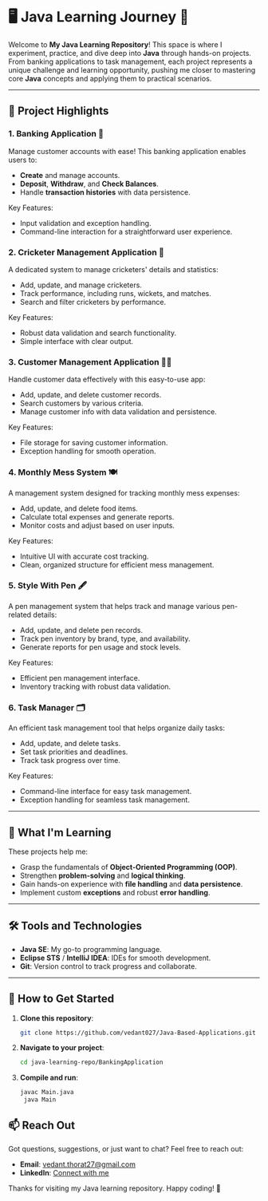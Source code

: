 # 🖥️ Java Learning Journey 🚀

Welcome to **My Java Learning Repository**! This space is where I experiment, practice, and dive deep into **Java** through hands-on projects. From banking applications to task management, each project represents a unique challenge and learning opportunity, pushing me closer to mastering core **Java** concepts and applying them to practical scenarios.

---

## 🚀 Project Highlights

### 1. **Banking Application** 🏦
Manage customer accounts with ease! This banking application enables users to:

- **Create** and manage accounts.
- **Deposit**, **Withdraw**, and **Check Balances**.
- Handle **transaction histories** with data persistence.
  
Key Features:  
- Input validation and exception handling.
- Command-line interaction for a straightforward user experience.

### 2. **Cricketer Management Application** 🏏
A dedicated system to manage cricketers' details and statistics:

- Add, update, and manage cricketers.
- Track performance, including runs, wickets, and matches.
- Search and filter cricketers by performance.

Key Features:  
- Robust data validation and search functionality.
- Simple interface with clear output.

### 3. **Customer Management Application** 🧑‍💼
Handle customer data effectively with this easy-to-use app:

- Add, update, and delete customer records.
- Search customers by various criteria.
- Manage customer info with data validation and persistence.

Key Features:  
- File storage for saving customer information.
- Exception handling for smooth operation.

### 4. **Monthly Mess System** 🍽️
A management system designed for tracking monthly mess expenses:

- Add, update, and delete food items.
- Calculate total expenses and generate reports.
- Monitor costs and adjust based on user inputs.

Key Features:  
- Intuitive UI with accurate cost tracking.
- Clean, organized structure for efficient mess management.

### 5. **Style With Pen** 🖋️
A pen management system that helps track and manage various pen-related details:

- Add, update, and delete pen records.
- Track pen inventory by brand, type, and availability.
- Generate reports for pen usage and stock levels.

Key Features:  
- Efficient pen management interface.
- Inventory tracking with robust data validation.

### 6. **Task Manager** 🗂️
An efficient task management tool that helps organize daily tasks:

- Add, update, and delete tasks.
- Set task priorities and deadlines.
- Track task progress over time.

Key Features:  
- Command-line interface for easy task management.
- Exception handling for seamless task management.

---

## 🌟 What I'm Learning

These projects help me:

- Grasp the fundamentals of **Object-Oriented Programming (OOP)**.
- Strengthen **problem-solving** and **logical thinking**.
- Gain hands-on experience with **file handling** and **data persistence**.
- Implement custom **exceptions** and robust **error handling**.

---

## 🛠️ Tools and Technologies

- **Java SE**: My go-to programming language.
- **Eclipse STS** / **IntelliJ IDEA**: IDEs for smooth development.
- **Git**: Version control to track progress and collaborate.
  
---

## 📖 How to Get Started

1. **Clone this repository**:
   ```bash
   git clone https://github.com/vedant027/Java-Based-Applications.git

2. **Navigate to your project**:
   ```bash
   cd java-learning-repo/BankingApplication

3. **Compile and run**:
   ```bash
   javac Main.java
    java Main
   
## 📫 Reach Out
Got questions, suggestions, or just want to chat? Feel free to reach out:

- **Email**: [vedant.thorat27@gmail.com](mailto:vedant.thorat27@gmail.com)
- **LinkedIn**: [Connect with me](https://www.linkedin.com/in/vedant027/)

Thanks for visiting my Java learning repository. Happy coding! 🎉

